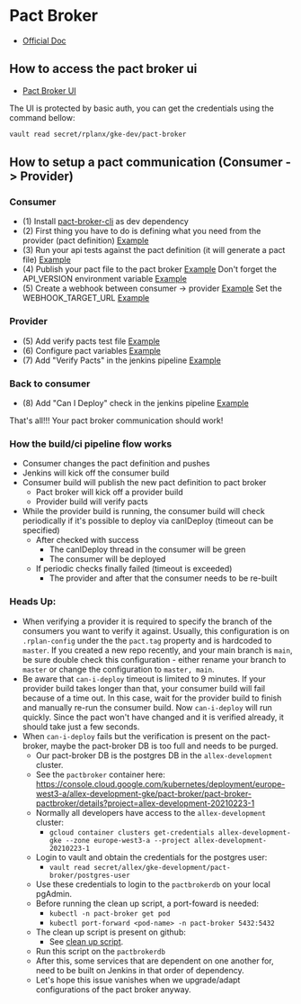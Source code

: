 # Pact Broker

* [Official Doc](https://github.com/pact-foundation/pact_broker)

## How to access the pact broker ui

* [Pact Broker UI](https://pact-broker.dev.allex.ai/)

The UI is protected by basic auth, you can get the credentials using the command bellow:  

```bash
vault read secret/rplanx/gke-dev/pact-broker
```

## How to setup a pact communication (Consumer -> Provider)

### Consumer

- (1) Install [pact-broker-cli](https://github.com/actano/pact-broker-cli) as dev dependency
- (2) First thing you have to do is defining what you need from the provider (pact definition) [Example](https://github.com/actano/allex-accounts/blob/5e16b38a7cd646ee75e2ba7a5b18d5214f717051/test/pact/authentication-service-pact.js)
- (3) Run your api tests against the pact definition (it will generate a pact file) [Example](https://github.com/actano/allex-accounts/blob/1f13f3e33697a03c464fda65c785e7e53a561f89/test/rest-endpoints/user-login/post-user-login.spec.js) 
- (4) Publish your pact file to the pact broker [Example](https://github.com/actano/allex-accounts/blob/6442b8c2fe13ffe4343345cb67a8039f27dddb5a/Jenkinsfile-k8s#L55-L72)
Don't forget the API_VERSION environment variable [Example](https://github.com/actano/allex-accounts/blob/6442b8c2fe13ffe4343345cb67a8039f27dddb5a/Jenkinsfile-k8s#L11)
- (5) Create a webhook between consumer -> provider [Example](https://github.com/actano/allex-accounts/blob/6442b8c2fe13ffe4343345cb67a8039f27dddb5a/Jenkinsfile-k8s#L73-L92)
Set the WEBHOOK_TARGET_URL [Example](https://github.com/actano/allex-accounts/blob/6442b8c2fe13ffe4343345cb67a8039f27dddb5a/Jenkinsfile-k8s#L12)

### Provider

- (5) Add verify pacts test file [Example](https://github.com/actano/rplan-authentication/blob/e64df3602f4a2cdb0ec56f8507d023129b4ac2bc/test/pact/verify-pact-with-consumers.js)
- (6) Configure pact variables [Example](https://github.com/actano/rplan-authentication/blob/e64df3602f4a2cdb0ec56f8507d023129b4ac2bc/Jenkinsfile-k8s#L10-L12)
- (7) Add "Verify Pacts" in the jenkins pipeline [Example](https://github.com/actano/rplan-authentication/blob/e64df3602f4a2cdb0ec56f8507d023129b4ac2bc/Jenkinsfile-k8s#L83-L103)

### Back to consumer

- (8) Add "Can I Deploy" check in the jenkins pipeline [Example](https://github.com/actano/allex-accounts/blob/6442b8c2fe13ffe4343345cb67a8039f27dddb5a/Jenkinsfile-k8s#L119-L136)

That's all!!! Your pact broker communication should work! 

### How the build/ci pipeline flow works

- Consumer changes the pact definition and pushes 
- Jenkins will kick off the consumer build 
- Consumer build will publish the new pact definition to pact broker
    - Pact broker will kick off a provider build
    - Provider build will verify pacts
- While the provider build is running, the consumer build will check periodically if it's possible to deploy via canIDeploy (timeout can be specified)          
    - After checked with success
        - The canIDeploy thread in the consumer will be green
        - The consumer will be deployed
    - If periodic checks finally failed (timeout is exceeded)
        - The provider and after that the consumer needs to be re-built

### Heads Up:
- When verifying a provider it is required to specify the branch of the consumers you want to verify it against. Usually, this configuration is on `.rplan-config` under the the `pact.tag` property and is hardcoded to `master`. If you created a new repo recently, and your main branch is `main`, be sure double check this configuration - either rename your branch to `master` or change the configuration to `master, main`.
- Be aware that `can-i-deploy` timeout is limited to 9 minutes. If your provider build takes longer than that, your consumer build will fail because of a time out. In this case, wait for the provider build to finish and manually re-run the consumer build. Now `can-i-deploy` will run quickly. Since the pact won't have changed and it is verified already, it should take just a few seconds.
- When `can-i-deploy` fails but the verification is present on the pact-broker, maybe the pact-broker DB is too full and needs to be purged.
  - Our pact-broker DB is the postgres DB in the `allex-development` cluster.
  - See the `pactbroker` container here: https://console.cloud.google.com/kubernetes/deployment/europe-west3-a/allex-development-gke/pact-broker/pact-broker-pactbroker/details?project=allex-development-20210223-1
  - Normally all developers have access to the `allex-development` cluster:
    - `gcloud container clusters get-credentials allex-development-gke --zone europe-west3-a --project allex-development-20210223-1`
  - Login to vault and obtain the credentials for the postgres user:
    - `vault read secret/allex/gke-development/pact-broker/postgres-user`
  - Use these credentials to login to the `pactbrokerdb` on your local pgAdmin.
  - Before running the clean up script, a port-foward is needed:
    - `kubectl -n pact-broker get pod`
    - `kubectl port-forward <pod-name> -n pact-broker 5432:5432`
  - The clean up script is present on github:
    - See [clean up script](https://github.com/pact-foundation/pact_broker/blob/master/script/prod/clean-up.sql).
  - Run this script on the `pactbrokerdb` 
  - After this, some services that are dependent on one another for, need to be built on Jenkins in that order of dependency.
  - Let's hope this issue vanishes when we upgrade/adapt configurations of the pact broker anyway.

 
